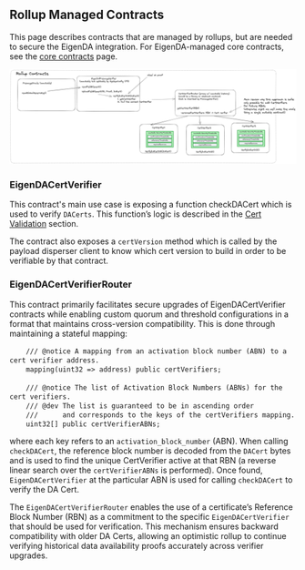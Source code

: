 ## Rollup Managed Contracts

This page describes contracts that are managed by rollups, but are needed to secure the EigenDA integration. For EigenDA-managed core contracts, see the [core contracts](../../protocol/contracts.md) page.

![rollup-contracts](../../assets/integration/contracts-rollup.png)

### EigenDACertVerifier

This contract's main use case is exposing a function checkDACert which is used to verify `DACerts`. This function’s logic is described in the [Cert Validation](./6-secure-integration.md#cert-validation) section. 

The contract also exposes a `certVersion` method which is called by the payload disperser client to know which cert version to build in order to be verifiable by that contract.

### EigenDACertVerifierRouter

This contract primarily facilitates secure upgrades of EigenDACertVerifier contracts while enabling custom quorum and threshold configurations in a format that maintains cross-version compatibility. This is done through maintaining a stateful mapping:
```solidity
    /// @notice A mapping from an activation block number (ABN) to a cert verifier address.
    mapping(uint32 => address) public certVerifiers;

    /// @notice The list of Activation Block Numbers (ABNs) for the cert verifiers.
    /// @dev The list is guaranteed to be in ascending order
    ///      and corresponds to the keys of the certVerifiers mapping.
    uint32[] public certVerifierABNs;
```

where each key refers to an `activation_block_number` (ABN). When calling `checkDACert`, the reference block number is decoded from the `DACert` bytes and is used to find the unique CertVerifier active at that RBN (a reverse linear search over the `certVerifierABNs` is performed). Once found, `EigenDACertVerifier` at the particular ABN is used for calling `checkDACert` to verify the DA Cert.

The `EigenDACertVerifierRouter` enables the use of a certificate’s Reference Block Number (RBN) as a commitment to the specific `EigenDACertVerifier` that should be used for verification. This mechanism ensures backward compatibility with older DA Certs, allowing an optimistic rollup to continue verifying historical data availability proofs accurately across verifier upgrades.
